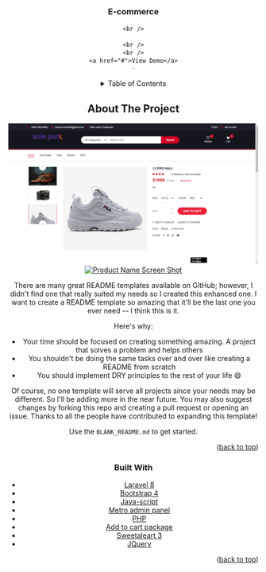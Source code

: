 <div id="top"></div>

<!-- PROJECT LOGO -->
<br />
<div align="center">
  
  
  <h3 align="center">E-commerce</h3>

  <p align="center">
    
    <br />
 
    <br />
    <br />
    <a href="#">View Demo</a>
    ·


<!-- TABLE OF CONTENTS -->
<details>
  <summary>Table of Contents</summary>
  <ol>
    <li>
      <a href="#about-the-project">About The Project</a>
      <ul>
        <li><a href="#built-with">Built With</a></li>
      </ul>
    </li>
 
   
  </ol>
</details>

<!-- ABOUT THE PROJECT -->

## About The Project

[![Product Name Screen Shot][project-screenshot1]](https://example.com)
[![Product Name Screen Shot][project-screenshot2]](https://example.com)

There are many great README templates available on GitHub; however, I didn't find one that really suited my needs so I created this enhanced one. I want to create a README template so amazing that it'll be the last one you ever need -- I think this is it.

Here's why:

- Your time should be focused on creating something amazing. A project that solves a problem and helps others
- You shouldn't be doing the same tasks over and over like creating a README from scratch
- You should implement DRY principles to the rest of your life :smile:

Of course, no one template will serve all projects since your needs may be different. So I'll be adding more in the near future. You may also suggest changes by forking this repo and creating a pull request or opening an issue. Thanks to all the people have contributed to expanding this template!

Use the `BLANK_README.md` to get started.

<p align="right">(<a href="#top">back to top</a>)</p>

### Built With

- [Laravel 8](https://Laravel.com/)
- [Bootstrap 4](https://getBootstrap.com/)
- [Java-script](https://)
- [Metro admin panel](https://)
- [PHP](https://svelte.dev/)
- [Add to cart package](https://laravel.com)
- [Sweetaleart 3](https://)
- [JQuery](https://jquery.com)

<p align="right">(<a href="#top">back to top</a>)</p>

<!-- MARKDOWN LINKS & IMAGES -->

[linkedin-url]: https://linkedin.com/in/othneildrew
[project-screenshot1]: screenshot/ss1.png
[project-screenshot2]: screenshot/ss2.png
<!-- [project-screenshot3]: screenshot/ss3.png -->
